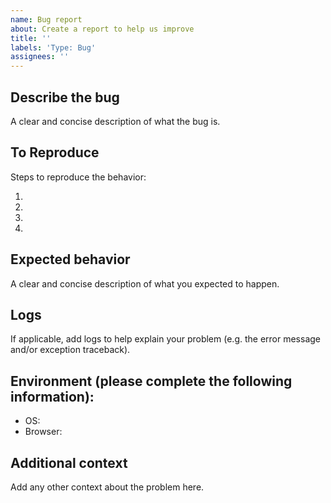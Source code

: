 ```yaml
---
name: Bug report
about: Create a report to help us improve
title: ''
labels: 'Type: Bug'
assignees: ''
---
```


## Describe the bug

A clear and concise description of what the bug is.

## To Reproduce

Steps to reproduce the behavior:

1.
2.
3.
4.

## Expected behavior

A clear and concise description of what you expected to happen.

## Logs

If applicable, add logs to help explain your problem (e.g. the error message and/or exception traceback).

## Environment (please complete the following information):

- OS:
- Browser:

## Additional context

Add any other context about the problem here.
